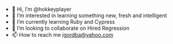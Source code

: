 - 👋 Hi, I’m @hokkeyplayer
- 👀 I’m interested in learning something new, fresh and intelligent
- 🌱 I’m currently learning Ruby and Cypress
- 💞️ I’m looking to collaborate on Hired Regression 
- 📫 How to reach me igordba@yahoo.com

<!---
hokkeyplayer/hokkeyplayer is a ✨ special ✨ repository because its `README.md` (this file) appears on your GitHub profile.
You can click the Preview link to take a look at your changes.
--->

